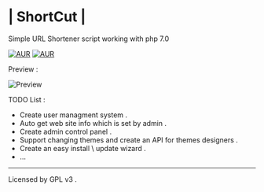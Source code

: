 # | ShortCut |
Simple URL Shortener script working with php 7.0

[![AUR](https://img.shields.io/aur/license/yaourt.svg)](https://github.com/3mmarg97/ShortCut/blob/master/LICENSE)
[![AUR](https://img.shields.io/badge/Language-PHP%207.0-green.svg)](https://github.com/3mmarg97/ShortCut)

Preview :

![Preview](https://cloud.githubusercontent.com/assets/16087389/21486398/953f7356-cbbc-11e6-9fe9-5db83c56de51.png)


TODO List :
* Create user managment system .
* Auto get web site info which is set by admin .
* Create admin control panel .
* Support changing themes and create an API for themes designers .
* Create an easy install \ update wizard .
* ...

---

Licensed by GPL v3 .
